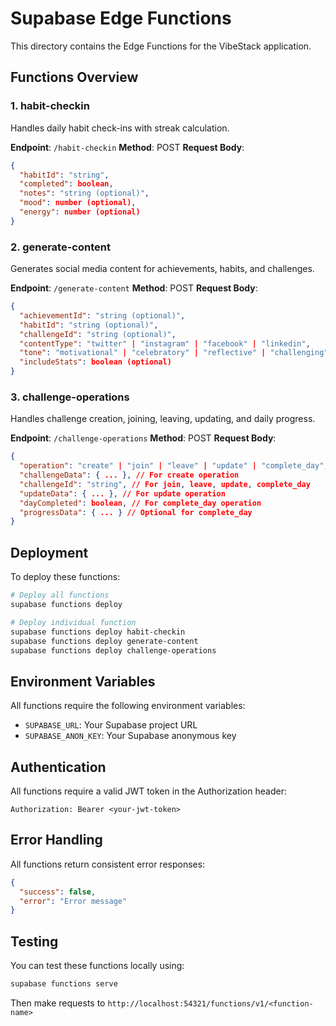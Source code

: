 # Supabase Edge Functions

This directory contains the Edge Functions for the VibeStack application.

## Functions Overview

### 1. habit-checkin
Handles daily habit check-ins with streak calculation.

**Endpoint**: `/habit-checkin`
**Method**: POST
**Request Body**:
```json
{
  "habitId": "string",
  "completed": boolean,
  "notes": "string (optional)",
  "mood": number (optional),
  "energy": number (optional)
}
```

### 2. generate-content
Generates social media content for achievements, habits, and challenges.

**Endpoint**: `/generate-content`
**Method**: POST
**Request Body**:
```json
{
  "achievementId": "string (optional)",
  "habitId": "string (optional)",
  "challengeId": "string (optional)",
  "contentType": "twitter" | "instagram" | "facebook" | "linkedin",
  "tone": "motivational" | "celebratory" | "reflective" | "challenging" (optional),
  "includeStats": boolean (optional)
}
```

### 3. challenge-operations
Handles challenge creation, joining, leaving, updating, and daily progress.

**Endpoint**: `/challenge-operations`
**Method**: POST
**Request Body**:
```json
{
  "operation": "create" | "join" | "leave" | "update" | "complete_day",
  "challengeData": { ... }, // For create operation
  "challengeId": "string", // For join, leave, update, complete_day
  "updateData": { ... }, // For update operation
  "dayCompleted": boolean, // For complete_day operation
  "progressData": { ... } // Optional for complete_day
}
```

## Deployment

To deploy these functions:

```bash
# Deploy all functions
supabase functions deploy

# Deploy individual function
supabase functions deploy habit-checkin
supabase functions deploy generate-content
supabase functions deploy challenge-operations
```

## Environment Variables

All functions require the following environment variables:
- `SUPABASE_URL`: Your Supabase project URL
- `SUPABASE_ANON_KEY`: Your Supabase anonymous key

## Authentication

All functions require a valid JWT token in the Authorization header:
```
Authorization: Bearer <your-jwt-token>
```

## Error Handling

All functions return consistent error responses:
```json
{
  "success": false,
  "error": "Error message"
}
```

## Testing

You can test these functions locally using:
```bash
supabase functions serve
```

Then make requests to `http://localhost:54321/functions/v1/<function-name>`